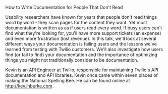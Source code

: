 How to Write Documentation for People That Don't Read

Usability researchers have known for years that people don't read things word
by word - they scan pages for the content they want. Yet most documentation is
written as as if users read every word. If busy users can't find what they're
looking for, you'll have more support tickets (an expense) and even more
frustration (lost revenue). In this talk, we'll look at several different ways
your documentation is failing users and the lessons we've learned from testing
with Twilio customers. We'll also investigate how users find (or fail to find)
your documentation and the importance of optimizing things you might not
traditionally consider to be documentation.

Kevin is an API Engineer at Twilio, responsible for maintaining Twilio's API
documentation and API libraries. Kevin once came within seven places of making
the National Spelling Bee. He can be found online at http://kev.inburke.com.

